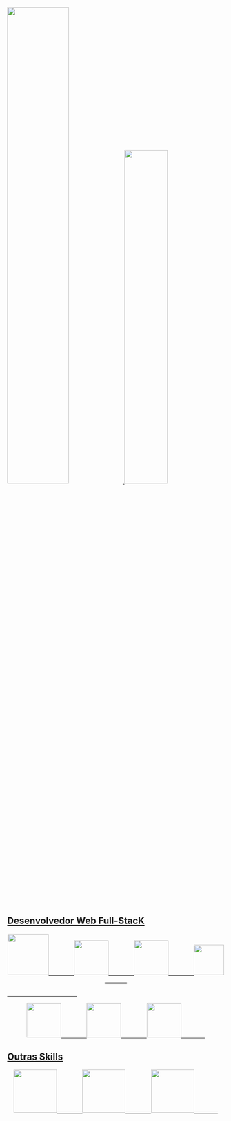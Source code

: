<div>
    <a href="https://github.com/reiscaslureis">
    <img width="53.2%" src="https://github-readme-stats.vercel.app/api?username=reiscaslureis&show_icons=true&theme=onedark&include_all_commits=true&count_private=true&border_radius=0"/>
    <img width="44.5%" src="https://github-readme-stats.vercel.app/api/top-langs/?username=reiscaslureis&layout=compact&langs_count=7&border_radius=0&theme=onedark"/>
</div>
      
## Desenvolvedor Web Full-StacK
   
<div align="center">
    <img height="95" src="https://cdn.jsdelivr.net/gh/devicons/devicon/icons/java/java-original.svg">
    &nbsp;&nbsp;&nbsp;&nbsp;&nbsp;&nbsp;&nbsp;&nbsp;&nbsp;&nbsp;&nbsp;&nbsp;&nbsp;
    <img height="80" src="https://cdn.jsdelivr.net/gh/devicons/devicon/icons/html5/html5-plain-wordmark.svg">
    &nbsp;&nbsp;&nbsp;&nbsp;&nbsp;&nbsp;&nbsp;&nbsp;&nbsp;&nbsp;&nbsp;&nbsp;&nbsp;
    <img height="80" src="https://cdn.jsdelivr.net/gh/devicons/devicon/icons/css3/css3-plain-wordmark.svg">
    &nbsp;&nbsp;&nbsp;&nbsp;&nbsp;&nbsp;&nbsp;&nbsp;&nbsp;&nbsp;&nbsp;&nbsp;&nbsp;
    <img height="70" src="https://cdn.jsdelivr.net/gh/devicons/devicon/icons/typescript/typescript-plain.svg">
    &nbsp;&nbsp;&nbsp;&nbsp;&nbsp;&nbsp;&nbsp;&nbsp;&nbsp;&nbsp;&nbsp;&nbsp;&nbsp;
</div>
    
&nbsp;&nbsp;&nbsp;&nbsp;&nbsp;&nbsp;&nbsp;&nbsp;&nbsp;&nbsp;&nbsp;&nbsp;&nbsp;
&nbsp;&nbsp;&nbsp;&nbsp;&nbsp;&nbsp;&nbsp;&nbsp;&nbsp;&nbsp;&nbsp;&nbsp;&nbsp;
&nbsp;&nbsp;&nbsp;&nbsp;&nbsp;&nbsp;&nbsp;&nbsp;&nbsp;&nbsp;&nbsp;&nbsp;&nbsp;
   
<div align="center">
    <img height="80" src="https://cdn.jsdelivr.net/gh/devicons/devicon/icons/react/react-original-wordmark.svg">
    &nbsp;&nbsp;&nbsp;&nbsp;&nbsp;&nbsp;&nbsp;&nbsp;&nbsp;&nbsp;&nbsp;&nbsp;&nbsp;
    <img height="80" src="https://cdn.jsdelivr.net/gh/devicons/devicon/icons/spring/spring-original-wordmark.svg">
    &nbsp;&nbsp;&nbsp;&nbsp;&nbsp;&nbsp;&nbsp;&nbsp;&nbsp;&nbsp;&nbsp;&nbsp;&nbsp;
    <img height="80" src="https://cdn.jsdelivr.net/gh/devicons/devicon/icons/bootstrap/bootstrap-plain-wordmark.svg">
    &nbsp;&nbsp;&nbsp;&nbsp;&nbsp;&nbsp;&nbsp;&nbsp;&nbsp;&nbsp;&nbsp;&nbsp;&nbsp;
</div>
    
## Outras Skills
  
<div align="center">
    <img height="100" src="https://cdn.jsdelivr.net/gh/devicons/devicon/icons/c/c-line.svg">
    &nbsp;&nbsp;&nbsp;&nbsp;&nbsp;&nbsp;&nbsp;&nbsp;&nbsp;&nbsp;&nbsp;&nbsp;&nbsp;
    <img height="100" src="https://cdn.jsdelivr.net/gh/devicons/devicon/icons/python/python-plain.svg">
    &nbsp;&nbsp;&nbsp;&nbsp;&nbsp;&nbsp;&nbsp;&nbsp;&nbsp;&nbsp;&nbsp;&nbsp;&nbsp;
    <img height="100" src="https://cdn.jsdelivr.net/gh/devicons/devicon/icons/cplusplus/cplusplus-line.svg">
    &nbsp;&nbsp;&nbsp;&nbsp;&nbsp;&nbsp;&nbsp;&nbsp;&nbsp;&nbsp;&nbsp;&nbsp;&nbsp;
</div>
